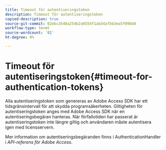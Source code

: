 ```yaml
---
title: Timeout för autentiseringstoken
description: Timeout för autentiseringstoken
copied-description: true
source-git-commit: 02ebc3548a254b2a6554f1ab34afbb3ea5f09bb8
workflow-type: tm+mt
source-wordcount: '82'
ht-degree: 0%

---
```


# Timeout för autentiseringstoken{#timeout-for-authentication-tokens}

Alla autentiseringstoken som genereras av Adobe Access SDK har ett tidsgränsintervall för att skydda programsäkerheten. Giltigheten för autentiseringstoken anges med Adobe Access SDK när en autentiseringsbegäran hanteras. När förfallotiden har passerat är autentiseringstoken inte längre giltig och användaren måste autentisera igen med licensservern.

Mer information om autentiseringsbegäranden finns i AuthenticationHandler i *API-referens för Adobe Access*.
